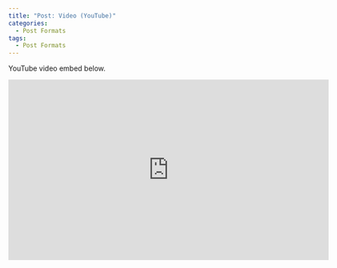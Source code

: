 ```yaml
---
title: "Post: Video (YouTube)"
categories:
  - Post Formats
tags:
  - Post Formats
---
```


YouTube video embed below.

<iframe width="640" height="360" src="https://www.youtube.com/watch?v=P98bc_lYsvg" frameborder="0" allowfullscreen></iframe>